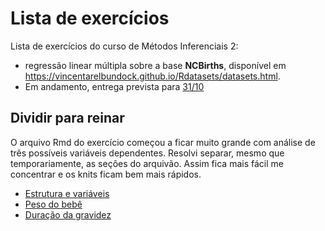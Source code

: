 # Lista de exercícios

Lista de exercícios do curso de Métodos Inferenciais 2: 
- regressão linear múltipla sobre a base **NCBirths**, disponível em <https://vincentarelbundock.github.io/Rdatasets/datasets.html>. 
- Em andamento, entrega prevista para [31/10](https://en.wikipedia.org/wiki/Halloween)

## Dividir para reinar
O arquivo Rmd do exercício começou a ficar muito grande com análise de três possíveis variáveis dependentes. 
Resolvi separar, mesmo que temporariamente, as seções do arquivão. Assim fica mais fácil me concentrar e 
os knits ficam bem mais rápidos.

- [Estrutura e variáveis](EstruturaEVars.html)
- [Peso do bebê](PesoBebe.html)
- [Duração da gravidez](SemanasGestacao.html)


